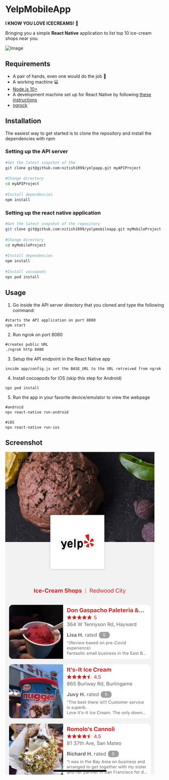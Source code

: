 # YelpMobileApp

**I KNOW YOU LOVE ICECREAMS!** :icecream:

Bringing you a simple **React Native** application to list top 10 ice-cream shops near you.

![Image](https://img2.pngio.com/yelp-icon-png-carolina-ready-mix-builders-supply-inc-yelp-icon-png-200_200.png)

## Requirements

- A pair of hands, even one would do the job :open_hands:
- A working machine :computer:
- [Node.js 10+](https://nodejs.org)
- A development machine set up for React Native by following [these instructions](https://reactnative.dev/docs/environment-setup)
- [ngrock](https://ngrok.com/)
`

## Installation

The easiest way to get started is to clone the repository and install the dependencies with npm

### Setting up the API server
```bash
#Get the latest snapshot of the
git clone git@github.com:nitish1099/yelpapp.git myAPIProject

#Change directory
cd myAPIProject

#Install dependencies
npm install
```

### Setting up the react native application
```bash
#Get the latest snapshot of the repository
git clone git@github.com:nitish1099/yelpmobileapp.git myMobileProject

#Change directory
cd myMobileProject

#Install dependencies
npm install

#Install cocoapods
npx pod install
```




## Usage

1. Go inside the API server directory that you cloned and type the following command:
```
#starts the API application on port 8080
npm start
```
2. Run ngrok on port 8080
```
#creates public URL
./ngrok http 8080
```
3. Setup the API endpoint in the React Native app
```
inside app/config.js set the BASE_URL to the URL retreived from ngrok
```
4. Install cocoapods for iOS (skip this step for Android)
```
npx pod install
```
5. Run the app in your favorite device/emulator to view the webpage
```
#android
npx react-native run-android

#iOS
npx react-native run-ios
```

## Screenshot
![Screenshot](./screenshot.png)
